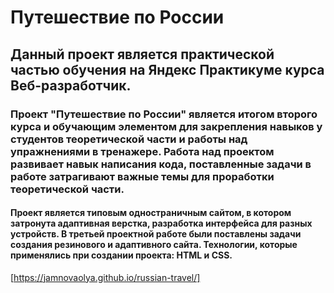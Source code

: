 # Путешествие по России
## Данный проект является практической частью обучения на Яндекс Практикуме курса Веб-разработчик.
### Проект "Путешествие по России" является итогом второго курса и обучающим элементом для закрепления навыков у студентов теоретической части и работы над упражнениями в тренажере. Работа над проектом развивает навык написания кода, поставленные задачи в работе затрагивают важные темы для проработки теоретической части.  
#### Проект является типовым одностраничным сайтом, в котором затронута адаптивная верстка, разработка интерфейса для разных устройств. В третьей проектной работе были поставлены задачи создания резинового и адаптивного сайта. Технологии, которые применялись при создании проекта: HTML и CSS.
[https://jamnovaolya.github.io/russian-travel/]

